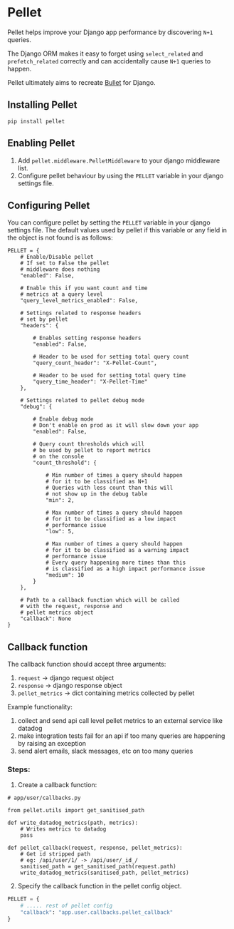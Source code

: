 # Pellet

Pellet helps improve your Django app performance by discovering `N+1` queries.

The Django ORM makes it easy to forget using `select_related` and `prefetch_related` correctly and can accidentally cause `N+1` queries to happen.

Pellet ultimately aims to recreate [Bullet](https://github.com/flyerhzm/bullet) for Django.

## Installing Pellet

`pip install pellet`

## Enabling Pellet

1. Add `pellet.middleware.PelletMiddleware` to your django middleware list.
2. Configure pellet behaviour by using the `PELLET` variable in your django settings file.

## Configuring Pellet

You can configure pellet by setting the `PELLET` variable in your django settings file. The default values used by pellet if this variable or any field in the object is not found is as follows:

```python3
PELLET = {
    # Enable/Disable pellet
    # If set to False the pellet
    # middleware does nothing
    "enabled": False,

    # Enable this if you want count and time
    # metrics at a query level
    "query_level_metrics_enabled": False,

    # Settings related to response headers
    # set by pellet
    "headers": {

        # Enables setting response headers
        "enabled": False,

        # Header to be used for setting total query count
        "query_count_header": "X-Pellet-Count",

        # Header to be used for setting total query time
        "query_time_header": "X-Pellet-Time"
    },

    # Settings related to pellet debug mode
    "debug": {

        # Enable debug mode
        # Don't enable on prod as it will slow down your app
        "enabled": False,

        # Query count thresholds which will
        # be used by pellet to report metrics
        # on the console
        "count_threshold": {

            # Min number of times a query should happen
            # for it to be classified as N+1
            # Queries with less count than this will
            # not show up in the debug table
            "min": 2,

            # Max number of times a query should happen
            # for it to be classified as a low impact
            # performance issue
            "low": 5,

            # Max number of times a query should happen
            # for it to be classified as a warning impact
            # performance issue
            # Every query happening more times than this
            # is classified as a high impact performance issue
            "medium": 10
        }
    },

    # Path to a callback function which will be called
    # with the request, response and
    # pellet metrics object
    "callback": None
}
```

## Callback function

The callback function should accept three arguments:
1. `request` -> django request object
2. `response` -> django response object
3. `pellet_metrics` -> dict containing metrics collected by pellet

Example functionality:
1. collect and send api call level pellet metrics to an external service like datadog
2. make integration tests fail for an api if too many queries are happening by raising an exception
3. send alert emails, slack messages, etc on too many queries

### Steps:

1. Create a callback function:
```python3
# app/user/callbacks.py

from pellet.utils import get_sanitised_path

def write_datadog_metrics(path, metrics):
    # Writes metrics to datadog
    pass

def pellet_callback(request, response, pellet_metrics):
    # Get id stripped path
    # eg: /api/user/1/ -> /api/user/_id_/
    sanitised_path = get_sanitised_path(request.path)
    write_datadog_metrics(sanitised_path, pellet_metrics)
```

2. Specify the callback function in the pellet config object.
```python
PELLET = {
    # ..... rest of pellet config
    "callback": "app.user.callbacks.pellet_callback"
}
```
